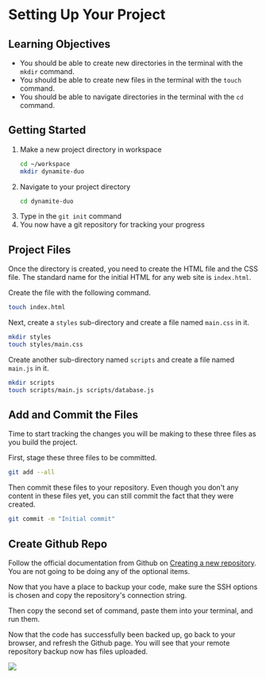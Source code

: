 # Setting Up Your Project

## Learning Objectives

* You should be able to create new directories in the terminal with the `mkdir` command.
* You should be able to create new files in the terminal with the `touch` command.
* You should be able to navigate directories in the terminal with the `cd` command.


## Getting Started

1. Make a new project directory in workspace
    ```sh
    cd ~/workspace
    mkdir dynamite-duo
    ```
2. Navigate to your project directory
    ```sh
    cd dynamite-duo
    ```
3. Type in the `git init` command
4. You now have a git repository for tracking your progress

## Project Files

Once the directory is created, you need to create the HTML file and the CSS file. The standard name for the initial HTML for any web site is `index.html`.

Create the file with the following command.

```sh
touch index.html
```

Next, create a `styles` sub-directory and create a file named `main.css` in it.

```sh
mkdir styles
touch styles/main.css
```

Create another sub-directory named `scripts` and create a file named `main.js` in it.

```sh
mkdir scripts
touch scripts/main.js scripts/database.js
```

## Add and Commit the Files

Time to start tracking the changes you will be making to these three files as you build the project.

First, stage these three files to be committed.

```sh
git add --all
```

Then commit these files to your repository. Even though you don't any content in these files yet, you can still commit the fact that they were created.

```sh
git commit -m "Initial commit"
```

## Create Github Repo

Follow the official documentation from Github on <a href="https://docs.github.com/en/repositories/creating-and-managing-repositories/creating-a-new-repository" target="_blank">Creating a new repository</a>. You are not going to be doing any of the optional items.

Now that you have a place to backup your code, make sure the SSH options is chosen and copy the repository's connection string.


Then copy the second set of command, paste them into your terminal, and run them.

Now that the code has successfully been backed up, go back to your browser, and refresh the Github page. You will see that your remote repository backup now has files uploaded.

![](./images/first-repo-steps.gif)

